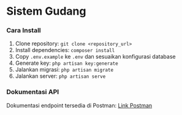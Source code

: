 # Sistem Gudang

### Cara Install
1. Clone repository: `git clone <repository_url>`
2. Install dependencies: `composer install`
3. Copy `.env.example` ke `.env` dan sesuaikan konfigurasi database
4. Generate key: `php artisan key:generate`
5. Jalankan migrasi: `php artisan migrate`
6. Jalankan server: `php artisan serve`

### Dokumentasi API
Dokumentasi endpoint tersedia di Postman: [Link Postman](<postman_documentation_link>)
